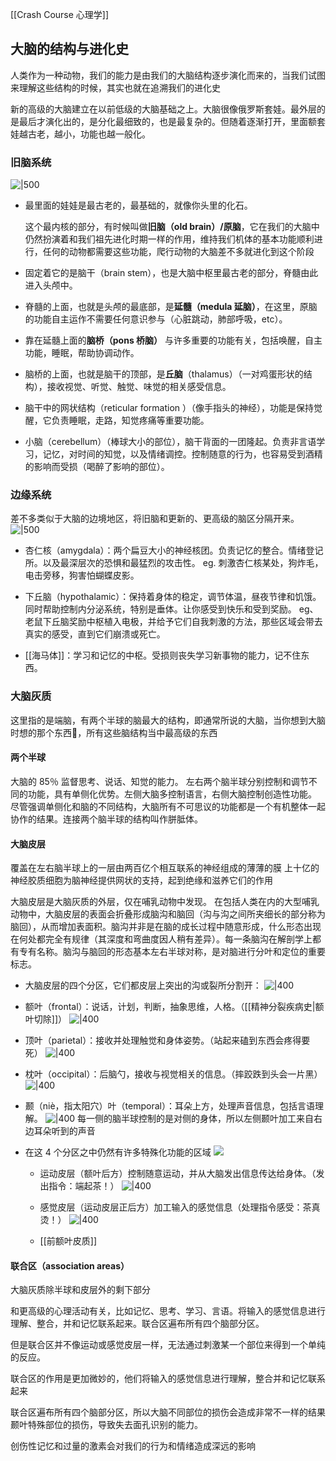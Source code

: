 [[Crash Course 心理学]]

## 大脑的结构与进化史
人类作为一种动物，我们的能力是由我们的大脑结构逐步演化而来的，当我们试图来理解这些结构的时候，其实也就在追溯我们的进化史

新的高级的大脑建立在以前低级的大脑基础之上。大脑很像俄罗斯套娃。最外层的是最后才演化出的，是分化最细致的，也是最复杂的。但随着逐渐打开，里面额套娃越古老，越小，功能也越一般化。

### 旧脑系统
![|500](https://cdn.jsdelivr.net/gh/Gnblink0/Picture/img/20220420183407.png)
- 最里面的娃娃是最古老的，最基础的，就像你头里的化石。
  
  这个最内核的部分，有时候叫做**旧脑（old brain）/原脑**，它在我们的大脑中仍然扮演着和我们祖先进化时期一样的作用，维持我们机体的基本功能顺利进行，任何的动物都需要这些功能，爬行动物的大脑差不多就进化到这个阶段
  
- 固定着它的是脑干（brain stem），也是大脑中枢里最古老的部分，脊髓由此进入头颅中。
- 脊髓的上面，也就是头颅的最底部，是**延髓（medula 延脑）**，在这里，原脑的功能自主运作不需要任何意识参与（心脏跳动，肺部呼吸，etc）。
- 靠在延髓上面的**脑桥（pons 桥脑）** 与许多重要的功能有关，包括唤醒，自主功能，睡眠，帮助协调动作。
- 脑桥的上面，也就是脑干的顶部，是**丘脑**（thalamus）（一对鸡蛋形状的结构），接收视觉、听觉、触觉、味觉的相关感受信息。
- 脑干中的网状结构（reticular formation ）（像手指头的神经），功能是保持觉醒，它负责睡眠，走路，知觉疼痛等重要功能。
- 小脑（cerebellum）（棒球大小的部位），脑干背面的一团隆起。负责非言语学习，记忆，对时间的知觉，以及情绪调控。控制随意的行为，也容易受到酒精的影响而受损（喝醉了影响的部位）。


### 边缘系统
差不多类似于大脑的边境地区，将旧脑和更新的、更高级的脑区分隔开来。
![|500](https://cdn.jsdelivr.net/gh/Gnblink0/Picture/img/20220420184149.png)

- 杏仁核（amygdala）：两个扁豆大小的神经核团。负责记忆的整合。情绪登记所。以及最深层次的恐惧和最猛烈的攻击性。
	eg. 刺激杏仁核某处，狗炸毛，电击旁移，狗害怕蝴蝶皮影。

- 下丘脑（hypothalamic）：保持着身体的稳定，调节体温，昼夜节律和饥饿。同时帮助控制内分泌系统，特别是垂体。让你感受到快乐和受到奖励。
	eg、老鼠下丘脑奖励中枢植入电极，并给予它们自我刺激的方法，那些区域会带去真实的感受，直到它们崩溃或死亡。

- [[海马体]]：学习和记忆的中枢。受损则丧失学习新事物的能力，记不住东西。

### 大脑灰质
这里指的是端脑，有两个半球的脑最大的结构，即通常所说的大脑，当你想到大脑时想的那个东西🧠，所有这些脑结构当中最高级的东西

#### 两个半球
大脑的 85％
监督思考、说话、知觉的能力。
左右两个脑半球分别控制和调节不同的功能，具有单侧化优势。左侧大脑多控制语言，右侧大脑控制创造性功能。
尽管强调单侧化和脑的不同结构，大脑所有不可思议的功能都是一个有机整体一起协作的结果。连接两个脑半球的结构叫作胼胝体。

#### 大脑皮层
覆盖在左右脑半球上的一层由两百亿个相互联系的神经组成的薄薄的膜
上十亿的神经胶质细胞为脑神经提供网状的支持，起到绝缘和滋养它们的作用

大脑皮层是大脑灰质的外层，仅在哺乳动物中发现。
在包括人类在内的大型哺乳动物中，大脑皮层的表面会折叠形成脑沟和脑回（沟与沟之间所夹细长的部分称为脑回），从而增加表面积。脑沟并非是在脑的成长过程中随意形成，什么形态出现在何处都完全有规律（其深度和弯曲度因人稍有差异）。每一条脑沟在解剖学上都有专有名称。脑沟与脑回的形态基本左右半球对称，是对脑进行分叶和定位的重要标志。

- 大脑皮层的四个分区，它们都皮层上突出的沟或裂所分割开：
![|400](https://cdn.jsdelivr.net/gh/Gnblink0/Picture/img/20220420184825.png)

- 额叶（frontal）：说话，计划，判断，抽象思维，人格。（[[精神分裂疾病史|额叶切除]]）
![|400](https://cdn.jsdelivr.net/gh/Gnblink0/Picture/img/20220420184928.png)

- 顶叶（parietal）：接收并处理触觉和身体姿势。（站起来磕到东西会疼得要死）
![|400](https://cdn.jsdelivr.net/gh/Gnblink0/Picture/img/20220420185014.png)


- 枕叶（occipital）：后脑勺，接收与视觉相关的信息。（摔跤跌到头会一片黑）
![|400](https://cdn.jsdelivr.net/gh/Gnblink0/Picture/img/20220420185028.png)


- 颞（niè，指太阳穴）叶（temporal）：耳朵上方，处理声音信息，包括言语理解。
![|400](https://cdn.jsdelivr.net/gh/Gnblink0/Picture/img/20220420185040.png)
每一侧的脑半球控制的是对侧的身体，所以左侧颞叶加工来自右边耳朵听到的声音

- 在这 4 个分区之中仍然有许多特殊化功能的区域
  ![](https://cdn.jsdelivr.net/gh/Gnblink0/Picture/img/20220408044348.png)
	- 运动皮层（额叶后方）控制随意运动，并从大脑发出信息传达给身体。（发出指令：端起茶！）
	![|400](https://cdn.jsdelivr.net/gh/Gnblink0/Picture/img/20220420185229.png)
	
	- 感觉皮层（运动皮层正后方）加工输入的感觉信息（处理指令感受：茶真烫！）
	![|400](https://cdn.jsdelivr.net/gh/Gnblink0/Picture/img/20220420185314.png)
	- [[前额叶皮质]]


#### 联合区（association areas）
大脑灰质除半球和皮层外的剩下部分

和更高级的心理活动有关，比如记忆、思考、学习、言语。将输入的感觉信息进行理解、整合，并和记忆联系起来。联合区遍布所有四个脑部分区。

但是联合区并不像运动或感觉皮层一样，无法通过刺激某一个部位来得到一个单纯的反应。

联合区的作用是更加微妙的，他们将输入的感觉信息进行理解，整合并和记忆联系起来

联合区遍布所有四个脑部分区，所以大脑不同部位的损伤会造成非常不一样的结果
颞叶特殊部位的损伤，导致失去面孔识别的能力。

创伤性记忆和过量的激素会对我们的行为和情绪造成深远的影响
